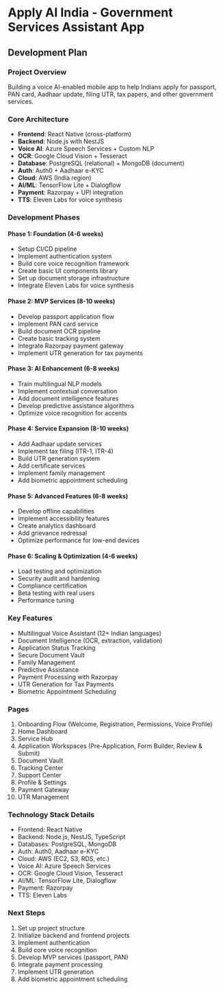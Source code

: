 # Apply AI India - Government Services Assistant App
## Development Plan

### Project Overview
Building a voice AI-enabled mobile app to help Indians apply for passport, PAN card, Aadhaar update, filing UTR, tax papers, and other government services.

### Core Architecture
- **Frontend**: React Native (cross-platform)
- **Backend**: Node.js with NestJS
- **Voice AI**: Azure Speech Services + Custom NLP
- **OCR**: Google Cloud Vision + Tesseract
- **Database**: PostgreSQL (relational) + MongoDB (document)
- **Auth**: Auth0 + Aadhaar e-KYC
- **Cloud**: AWS (India region)
- **AI/ML**: TensorFlow Lite + Dialogflow
- **Payment**: Razorpay + UPI integration
- **TTS**: Eleven Labs for voice synthesis

### Development Phases

#### Phase 1: Foundation (4-6 weeks)
- Setup CI/CD pipeline
- Implement authentication system
- Build core voice recognition framework
- Create basic UI components library
- Set up document storage infrastructure
- Integrate Eleven Labs for voice synthesis

#### Phase 2: MVP Services (8-10 weeks)
- Develop passport application flow
- Implement PAN card service
- Build document OCR pipeline
- Create basic tracking system
- Integrate Razorpay payment gateway
- Implement UTR generation for tax payments

#### Phase 3: AI Enhancement (6-8 weeks)
- Train multilingual NLP models
- Implement contextual conversation
- Add document intelligence features
- Develop predictive assistance algorithms
- Optimize voice recognition for accents

#### Phase 4: Service Expansion (8-10 weeks)
- Add Aadhaar update services
- Implement tax filing (ITR-1, ITR-4)
- Build UTR generation system
- Add certificate services
- Implement family management
- Add biometric appointment scheduling

#### Phase 5: Advanced Features (6-8 weeks)
- Develop offline capabilities
- Implement accessibility features
- Create analytics dashboard
- Add grievance redressal
- Optimize performance for low-end devices

#### Phase 6: Scaling & Optimization (4-6 weeks)
- Load testing and optimization
- Security audit and hardening
- Compliance certification
- Beta testing with real users
- Performance tuning

### Key Features
- Multilingual Voice Assistant (12+ Indian languages)
- Document Intelligence (OCR, extraction, validation)
- Application Status Tracking
- Secure Document Vault
- Family Management
- Predictive Assistance
- Payment Processing with Razorpay
- UTR Generation for Tax Payments
- Biometric Appointment Scheduling

### Pages
1. Onboarding Flow (Welcome, Registration, Permissions, Voice Profile)
2. Home Dashboard
3. Service Hub
4. Application Workspaces (Pre-Application, Form Builder, Review & Submit)
5. Document Vault
6. Tracking Center
7. Support Center
8. Profile & Settings
9. Payment Gateway
10. UTR Management

### Technology Stack Details
- Frontend: React Native
- Backend: Node.js, NestJS, TypeScript
- Databases: PostgreSQL, MongoDB
- Auth: Auth0, Aadhaar e-KYC
- Cloud: AWS (EC2, S3, RDS, etc.)
- Voice AI: Azure Speech Services
- OCR: Google Cloud Vision, Tesseract
- AI/ML: TensorFlow Lite, Dialogflow
- Payment: Razorpay
- TTS: Eleven Labs

### Next Steps
1. Set up project structure
2. Initialize backend and frontend projects
3. Implement authentication
4. Build core voice recognition
5. Develop MVP services (passport, PAN)
6. Integrate payment processing
7. Implement UTR generation
8. Add biometric appointment scheduling
